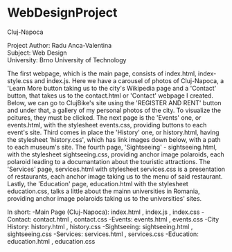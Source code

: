# WebDesignProject

Cluj-Napoca

Project Author: Radu Anca-Valentina <br>
Subject: Web Design <br>
University: Brno University of Technology


The first webpage, which is the main page, consists of index.html, index-style.css and index.js. Here we have a carousel of photos of Cluj-Napoca, a 'Learn More button taking us to the city's Wikipedia page and a 'Contact' button, that takes us to the contact.html or 'Contact' webpage I created. Below, we can go to ClujBike's site using the 'REGISTER AND RENT' button and under that, a gallery of my personal photos of the city. To visualize the pcitures, they must be clicked. 
The next page is the 'Events' one, or events.html, with the stylesheet events.css, providing buttons to each event's site. 
Third comes in place the 'History' one, or history.html, having the stylesheet 'history.css', which has link images down below, with a path to each museum's site.
The fourth page, 'Sightseeing' - sightseeing.html, with the stylesheet sightseeing.css, providing anchor image polaroids, each polaroid leading to a documantation about the touristic attractions.
The 'Services' page, services.html with stylesheet services.css is a presentation of restaurants, each anchor image taking us to the menu of said restaurant.
Lastly, the 'Education' page, education.html with the stylesheet education.css, talks a little about the mainn universities in Romania, providing anchor image polaroids taking us to the universities' sites.

In short:
-Main Page (Cluj-Napoca): index.html , index.js ,  index.css
-Contact: contact.html , contact.css
-Events: events.html , events.css
-City History: history.html , history.css
-Sightseeing: sightseeing.html , sightseeing.css
-Services: services.html , services.css
-Education: education.html , education.css
